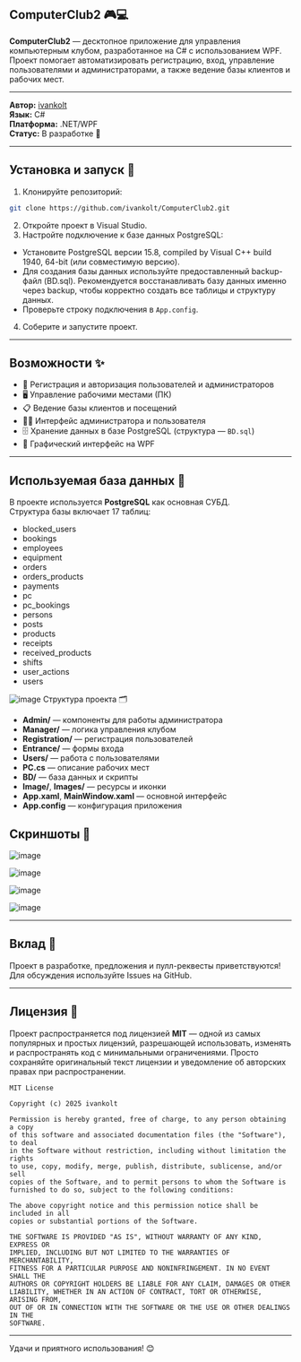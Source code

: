 ## ComputerClub2 🎮💻

**ComputerClub2** — десктопное приложение для управления компьютерным клубом, разработанное на C# с использованием WPF. Проект помогает автоматизировать регистрацию, вход, управление пользователями и администраторами, а также ведение базы клиентов и рабочих мест.

---

**Автор:** [ivankolt](https://github.com/ivankolt)  
**Язык:** C#  
**Платформа:** .NET/WPF  
**Статус:** В разработке 🚧

---

## Установка и запуск 🚀

1. Клонируйте репозиторий:
```bash
git clone https://github.com/ivankolt/ComputerClub2.git
```
2. Откройте проект в Visual Studio.
3. Настройте подключение к базе данных PostgreSQL:
- Установите PostgreSQL версии 15.8, compiled by Visual C++ build 1940, 64-bit (или совместимую версию).
- Для создания базы данных используйте предоставленный backup-файл (BD.sql). Рекомендуется восстанавливать базу данных именно через backup, чтобы корректно создать все таблицы и структуру данных.
- Проверьте строку подключения в `App.config`.
4. Соберите и запустите проект.

---

## Возможности ✨

- 🔐 Регистрация и авторизация пользователей и администраторов  
- 🖥️ Управление рабочими местами (ПК)  
- 📋 Ведение базы клиентов и посещений  
- 🧑‍💼 Интерфейс администратора и пользователя  
- 🗄️ Хранение данных в базе PostgreSQL (структура — `BD.sql`)  
- 🎨 Графический интерфейс на WPF  

---


## Используемая база данных 🐘

В проекте используется **PostgreSQL** как основная СУБД.  
Структура базы включает 17 таблиц:

- blocked_users
- bookings
- employees
- equipment
- orders
- orders_products
- payments
- pc
- pc_bookings
- persons
- posts
- products
- receipts
- received_products
- shifts
- user_actions
- users

![image](https://github.com/user-attachments/assets/34aafdd0-4be2-4fd1-82f9-c20b5bb5e9f5) Структура проекта 🗂️

- **Admin/** — компоненты для работы администратора
- **Manager/** — логика управления клубом
- **Registration/** — регистрация пользователей
- **Entrance/** — формы входа
- **Users/** — работа с пользователями
- **PC.cs** — описание рабочих мест
- **BD/** — база данных и скрипты
- **Image/**, **Images/** — ресурсы и иконки
- **App.xaml**, **MainWindow.xaml** — основной интерфейс
- **App.config** — конфигурация приложения

## Скриншоты 📸

![image](https://github.com/user-attachments/assets/a644a0b7-3118-4167-8980-a727046c15be)


![image](https://github.com/user-attachments/assets/d925c5cb-fb79-4e61-9dc8-b883d17f79c9)


![image](https://github.com/user-attachments/assets/669c39c3-24d9-40f4-957e-adb744545b7a)


![image](https://github.com/user-attachments/assets/6f044c2e-715e-4101-ae6b-38fe47b73a49)

---

## Вклад 🤝

Проект в разработке, предложения и пулл-реквесты приветствуются!  
Для обсуждения используйте Issues на GitHub.

---

## Лицензия 📄

Проект распространяется под лицензией **MIT** — одной из самых популярных и простых лицензий, разрешающей использовать, изменять и распространять код с минимальными ограничениями. Просто сохраняйте оригинальный текст лицензии и уведомление об авторских правах при распространении.

```
MIT License

Copyright (c) 2025 ivankolt

Permission is hereby granted, free of charge, to any person obtaining a copy
of this software and associated documentation files (the "Software"), to deal
in the Software without restriction, including without limitation the rights
to use, copy, modify, merge, publish, distribute, sublicense, and/or sell
copies of the Software, and to permit persons to whom the Software is
furnished to do so, subject to the following conditions:

The above copyright notice and this permission notice shall be included in all
copies or substantial portions of the Software.

THE SOFTWARE IS PROVIDED "AS IS", WITHOUT WARRANTY OF ANY KIND, EXPRESS OR
IMPLIED, INCLUDING BUT NOT LIMITED TO THE WARRANTIES OF MERCHANTABILITY,
FITNESS FOR A PARTICULAR PURPOSE AND NONINFRINGEMENT. IN NO EVENT SHALL THE
AUTHORS OR COPYRIGHT HOLDERS BE LIABLE FOR ANY CLAIM, DAMAGES OR OTHER
LIABILITY, WHETHER IN AN ACTION OF CONTRACT, TORT OR OTHERWISE, ARISING FROM,
OUT OF OR IN CONNECTION WITH THE SOFTWARE OR THE USE OR OTHER DEALINGS IN THE
SOFTWARE.
```

---

Удачи и приятного использования! 😊

